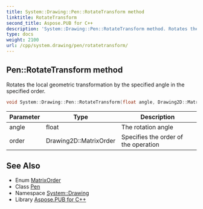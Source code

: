 ```yaml
---
title: System::Drawing::Pen::RotateTransform method
linktitle: RotateTransform
second_title: Aspose.PUB for C++
description: 'System::Drawing::Pen::RotateTransform method. Rotates the local geometric transformation by the specified angle in the specified order in C++.'
type: docs
weight: 2100
url: /cpp/system.drawing/pen/rotatetransform/
---
```

## Pen::RotateTransform method


Rotates the local geometric transformation by the specified angle in the specified order.

```cpp
void System::Drawing::Pen::RotateTransform(float angle, Drawing2D::MatrixOrder order=Drawing2D::MatrixOrder::Prepend)
```


| Parameter | Type | Description |
| --- | --- | --- |
| angle | float | The rotation angle |
| order | Drawing2D::MatrixOrder | Specifies the order of the operation |

## See Also

* Enum [MatrixOrder](../../../system.drawing.drawing2d/matrixorder/)
* Class [Pen](../)
* Namespace [System::Drawing](../../)
* Library [Aspose.PUB for C++](../../../)
